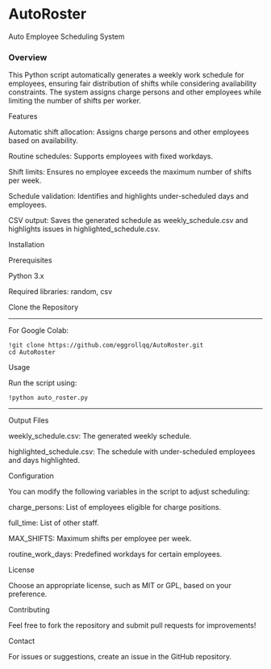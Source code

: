 # AutoRoster

Auto Employee Scheduling System

### Overview

This Python script automatically generates a weekly work schedule for employees, ensuring fair distribution of shifts while considering availability constraints. The system assigns charge persons and other employees while limiting the number of shifts per worker.

Features

Automatic shift allocation: Assigns charge persons and other employees based on availability.

Routine schedules: Supports employees with fixed workdays.

Shift limits: Ensures no employee exceeds the maximum number of shifts per week.

Schedule validation: Identifies and highlights under-scheduled days and employees.

CSV output: Saves the generated schedule as weekly_schedule.csv and highlights issues in highlighted_schedule.csv.

Installation

Prerequisites

Python 3.x

Required libraries: random, csv

Clone the Repository

******************************************************

For Google Colab:
```
!git clone https://github.com/eggrollqq/AutoRoster.git
cd AutoRoster
```

Usage

Run the script using:
```
!python auto_roster.py
```

******************************************************

Output Files

weekly_schedule.csv: The generated weekly schedule.

highlighted_schedule.csv: The schedule with under-scheduled employees and days highlighted.

Configuration

You can modify the following variables in the script to adjust scheduling:

charge_persons: List of employees eligible for charge positions.

full_time: List of other staff.

MAX_SHIFTS: Maximum shifts per employee per week.

routine_work_days: Predefined workdays for certain employees.

License

Choose an appropriate license, such as MIT or GPL, based on your preference.

Contributing

Feel free to fork the repository and submit pull requests for improvements!

Contact

For issues or suggestions, create an issue in the GitHub repository.

